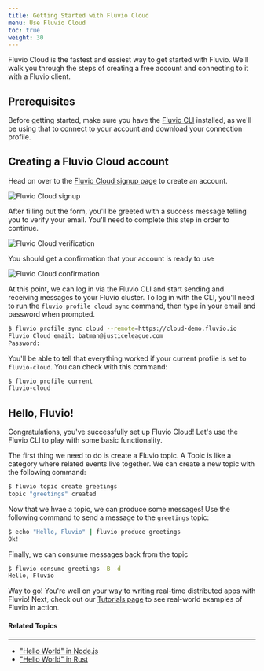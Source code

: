 ```yaml
---
title: Getting Started with Fluvio Cloud
menu: Use Fluvio Cloud
toc: true
weight: 30
---
```


Fluvio Cloud is the fastest and easiest way to get started with Fluvio.
We'll walk you through the steps of creating a free account and connecting
to it with a Fluvio client.

## Prerequisites

Before getting started, make sure you have the [Fluvio CLI] installed, as
we'll be using that to connect to your account and download your connection
profile.

[Fluvio CLI]: ../fluvio-cli

## Creating a Fluvio Cloud account

Head on over to the [Fluvio Cloud signup page] to create an account.

[Fluvio Cloud signup page]: https://cloud-demo.fluvio.io/signup

![Fluvio Cloud signup](/img/getting-started/cloud-signup.png)

After filling out the form, you'll be greeted with a success message telling
you to verify your email. You'll need to complete this step in order to
continue.

![Fluvio Cloud verification](/img/getting-started/cloud-verification.png)

You should get a confirmation that your account is ready to use

![Fluvio Cloud confirmation](/img/getting-started/cloud-confirmation.png)

At this point, we can log in via the Fluvio CLI and start sending and receiving
messages to your Fluvio cluster. To log in with the CLI, you'll need to run the
`fluvio profile cloud sync` command, then type in your email and password when
prompted.

```bash
$ fluvio profile sync cloud --remote=https://cloud-demo.fluvio.io
Fluvio Cloud email: batman@justiceleague.com
Password:
```

You'll be able to tell that everything worked if your current profile is set to
`fluvio-cloud`. You can check with this command:

```bash
$ fluvio profile current
fluvio-cloud
```

## Hello, Fluvio!

Congratulations, you've successfully set up Fluvio Cloud! Let's use the Fluvio CLI
to play with some basic functionality.

The first thing we need to do is create a Fluvio topic. A Topic is like a category
where related events live together. We can create a new topic with the following
command:

```bash
$ fluvio topic create greetings
topic "greetings" created
```

Now that we hvae a topic, we can produce some messages! Use the following command
to send a message to the `greetings` topic:

```bash
$ echo "Hello, Fluvio" | fluvio produce greetings
Ok!
```

Finally, we can consume messages back from the topic

```bash
$ fluvio consume greetings -B -d
Hello, Fluvio
```

Way to go! You're well on your way to writing real-time distributed apps with Fluvio!
Next, check out our [Tutorials page] to see real-world examples of Fluvio in action.

[Tutorials page]: /tutorials

#### Related Topics
---

- ["Hello World" in Node.js](/tutorials/hello-world-node/)
- ["Hello World" in Rust](/tutorials/hello-world-rust/)
